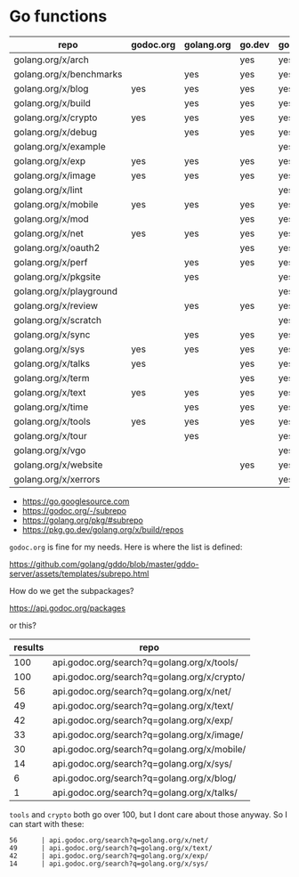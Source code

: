 # Go functions

repo                    | godoc.org | golang.org | go.dev | googlesource.com
------------------------|-----------|------------|--------|-----------------
golang.org/x/arch       |           |            | yes    | yes
golang.org/x/benchmarks |           | yes        | yes    | yes
golang.org/x/blog       | yes       | yes        | yes    | yes
golang.org/x/build      |           | yes        | yes    | yes
golang.org/x/crypto     | yes       | yes        | yes    | yes
golang.org/x/debug      |           | yes        | yes    | yes
golang.org/x/example    |           |            |        | yes
golang.org/x/exp        | yes       | yes        | yes    | yes
golang.org/x/image      | yes       | yes        | yes    | yes
golang.org/x/lint       |           |            |        | yes
golang.org/x/mobile     | yes       | yes        | yes    | yes
golang.org/x/mod        |           |            | yes    | yes
golang.org/x/net        | yes       | yes        | yes    | yes
golang.org/x/oauth2     |           |            | yes    | yes
golang.org/x/perf       |           | yes        | yes    | yes
golang.org/x/pkgsite    |           | yes        |        | yes
golang.org/x/playground |           |            |        | yes
golang.org/x/review     |           | yes        | yes    | yes
golang.org/x/scratch    |           |            |        | yes
golang.org/x/sync       |           | yes        | yes    | yes
golang.org/x/sys        | yes       | yes        | yes    | yes
golang.org/x/talks      | yes       |            | yes    | yes
golang.org/x/term       |           |            | yes    | yes
golang.org/x/text       | yes       | yes        | yes    | yes
golang.org/x/time       |           | yes        | yes    | yes
golang.org/x/tools      | yes       | yes        | yes    | yes
golang.org/x/tour       |           | yes        |        | yes
golang.org/x/vgo        |           |            |        | yes
golang.org/x/website    |           |            | yes    | yes
golang.org/x/xerrors    |           |            |        | yes

- <https://go.googlesource.com>
- <https://godoc.org/-/subrepo>
- <https://golang.org/pkg/#subrepo>
- <https://pkg.go.dev/golang.org/x/build/repos>

`godoc.org` is fine for my needs. Here is where the list is defined:

<https://github.com/golang/gddo/blob/master/gddo-server/assets/templates/subrepo.html>

How do we get the subpackages?

https://api.godoc.org/packages

or this?

results | repo
--------|-------------------------------------------
100     | api.godoc.org/search?q=golang.org/x/tools/
100     | api.godoc.org/search?q=golang.org/x/crypto/
56      | api.godoc.org/search?q=golang.org/x/net/
49      | api.godoc.org/search?q=golang.org/x/text/
42      | api.godoc.org/search?q=golang.org/x/exp/
33      | api.godoc.org/search?q=golang.org/x/image/
30      | api.godoc.org/search?q=golang.org/x/mobile/
14      | api.godoc.org/search?q=golang.org/x/sys/
6       | api.godoc.org/search?q=golang.org/x/blog/
1       | api.godoc.org/search?q=golang.org/x/talks/

`tools` and `crypto` both go over 100, but I dont care about those anyway. So I
can start with these:

~~~
56      | api.godoc.org/search?q=golang.org/x/net/
49      | api.godoc.org/search?q=golang.org/x/text/
42      | api.godoc.org/search?q=golang.org/x/exp/
14      | api.godoc.org/search?q=golang.org/x/sys/
~~~
